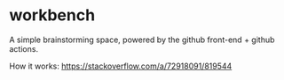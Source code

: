 # workbench

A simple brainstorming space, powered by the github front-end + github actions.

How it works:  https://stackoverflow.com/a/72918091/819544
